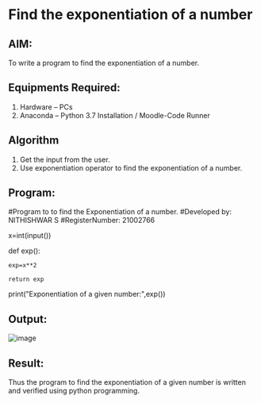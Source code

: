 # Find the exponentiation of a number

## AIM:
To write a program to find the exponentiation of a number.

## Equipments Required:
1. Hardware – PCs
2. Anaconda – Python 3.7 Installation / Moodle-Code Runner

## Algorithm
1. Get the input from the user.
2. Use exponentiation operator to find the exponentiation of a number.

## Program:
#Program to to find the Exponentiation of a number.
#Developed by: NITHISHWAR S 
#RegisterNumber: 21002766 

x=int(input())

def exp():
    
    exp=x**2
    
    return exp
    
print("Exponentiation of a given number:",exp())

## Output:

![image](https://user-images.githubusercontent.com/94164665/146315438-c53d5736-cc2a-4330-9d91-5e30e2d444af.png)

## Result:
Thus the program to find the exponentiation of a given number is written and verified using python programming.
